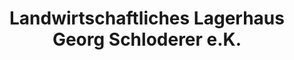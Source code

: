 ---
title: "Landwirtschaftliches Lagerhaus Georg Schloderer e.K."
url: /eschenbach-i-d-opf/landwirtschaftliches-lagerhaus-georg-schloderer-e-k/
shop: Landwirtschaftlich
---